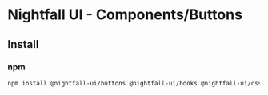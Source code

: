 # Nightfall UI - Components/Buttons

## Install
### npm
```sh
npm install @nightfall-ui/buttons @nightfall-ui/hooks @nightfall-ui/css @nightfall-ui/theme styled-components @types/styled-components
```
